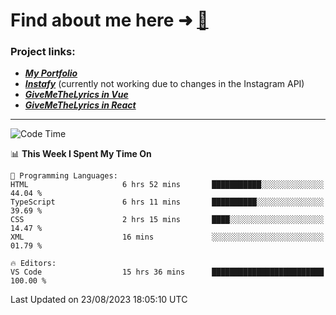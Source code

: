 # Find about me here ➜ [🧑](https://pauabella.dev)

### Project links:
- ***[My Portfolio](https://pauabella.dev)***
- ***[Instafy](https://instafy.me)*** (currently not working due to changes in the Instagram API)
- ***[GiveMeTheLyrics in Vue](https://lyrics.pauabella.dev)***
- ***[GiveMeTheLyrics in React](https://pauabella.dev/GiveMeTheLyrics)***

---
<!--START_SECTION:waka-->
![Code Time](http://img.shields.io/badge/Code%20Time-2%2C379%20hrs%2034%20mins-blue)

📊 **This Week I Spent My Time On** 

```text
💬 Programming Languages: 
HTML                     6 hrs 52 mins       ███████████░░░░░░░░░░░░░░   44.04 % 
TypeScript               6 hrs 11 mins       ██████████░░░░░░░░░░░░░░░   39.69 % 
CSS                      2 hrs 15 mins       ████░░░░░░░░░░░░░░░░░░░░░   14.47 % 
XML                      16 mins             ░░░░░░░░░░░░░░░░░░░░░░░░░   01.79 % 

🔥 Editors: 
VS Code                  15 hrs 36 mins      █████████████████████████   100.00 % 
```


 Last Updated on 23/08/2023 18:05:10 UTC
<!--END_SECTION:waka-->
